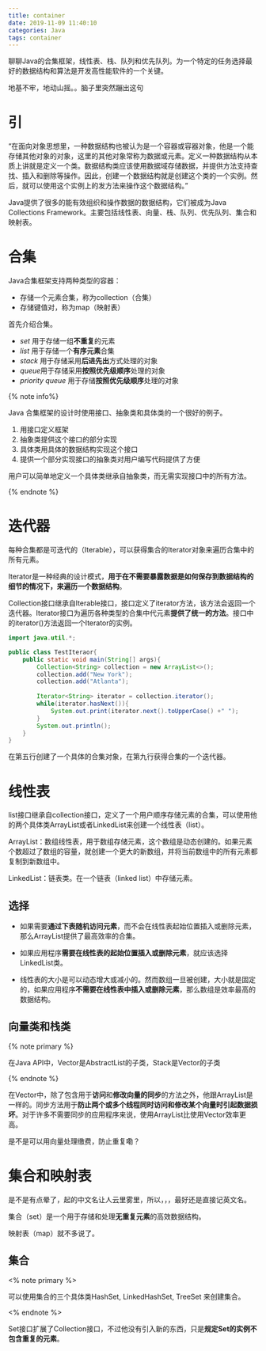 ```yaml
---
title: container
date: 2019-11-09 11:40:10
categories: Java
tags: container
---
```




聊聊Java的合集框架，线性表、栈、队列和优先队列。为一个特定的任务选择最好的数据结构和算法是开发高性能软件的一个关键。

地基不牢，地动山摇。。脑子里突然蹦出这句

<!--more-->

# 引

“在面向对象思想里，一种数据结构也被认为是一个容器或容器对象，他是一个能存储其他对象的对象，这里的其他对象常称为数据或元素。定义一种数据结构从本质上讲就是定义一个类。数据结构类应该使用数据域存储数据，并提供方法支持查找、插入和删除等操作。因此，创建一个数据结构就是创建这个类的一个实例。然后，就可以使用这个实例上的发方法来操作这个数据结构。”

Java提供了很多的能有效组织和操作数据的数据结构，它们被成为Java Collections Framework。主要包括线性表、向量、栈、队列、优先队列、集合和映射表。



# 合集

Java合集框架支持两种类型的容器：

- 存储一个元素合集，称为collection（合集）
- 存储键值对，称为map（映射表）

首先介绍合集。

- *set* 用于存储一组**不重复**的元素
- *list* 用于存储一个**有序元素**合集
- *stack* 用于存储采用**后进先出**方式处理的对象
- *queue*用于存储采用**按照优先级顺序**处理的对象
- *priority queue* 用于存储**按照优先级顺序**处理的对象

{% note info%}

Java 合集框架的设计时使用接口、抽象类和具体类的一个很好的例子。

1. 用接口定义框架
2. 抽象类提供这个接口的部分实现
3. 具体类用具体的数据结构实现这个接口
4. 提供一个部分实现接口的抽象类对用户编写代码提供了方便

用户可以简单地定义一个具体类继承自抽象类，而无需实现接口中的所有方法。

{% endnote %}

# 迭代器

每种合集都是可迭代的（Iterable），可以获得集合的Iterator对象来遍历合集中的所有元素。

Iterator是一种经典的设计模式，**用于在不需要暴露数据是如何保存到数据结构的细节的情况下，来遍历一个数据结构**。

Collection接口继承自Iterable接口，接口定义了iterator方法，该方法会返回一个迭代器。Iterator接口为遍历各种类型的合集中代元素**提供了统一的方法**。接口中的iterator()方法返回一个Iterator的实例。

```java
import java.util.*;

public class TestIteraor{
    public static void main(String[] args){
        Collection<String> collection = new ArrayList<>();
        collection.add("New York");
        collection.add("Atlanta");
        
        Iterator<String> iterator = collection.iterator();
        while(iterator.hasNext()){
            System.out.print(iterator.next().toUpperCase() +" ");
        }
        System.out.println();
    }
}
```

在第五行创建了一个具体的合集对象，在第九行获得合集的一个迭代器。



# 线性表

list接口继承自collection接口，定义了一个用户顺序存储元素的合集，可以使用他的两个具体类ArrayList或者LinkedList来创建一个线性表（list）。

ArrayList：数组线性表，用于数组存储元素，这个数组是动态创建的。如果元素个数超过了数组的容量，就创建一个更大的新数组，并将当前数组中的所有元素都复制到新数组中。

LinkedList：链表类。在一个链表（linked list）中存储元素。

## 选择

- 如果需要**通过下表随机访问元素**，而不会在线性表起始位置插入或删除元素，那么ArrayList提供了最高效率的合集。

- 如果应用程序**需要在线性表的起始位置插入或删除元素**，就应该选择LinkedList类。

- 线性表的大小是可以动态增大或减小的。然而数组一旦被创建，大小就是固定的，如果应用程序**不需要在线性表中插入或删除元素**，那么数组是效率最高的数据结构。



## 向量类和栈类

{% note primary %}

在Java API中，Vector是AbstractList的子类，Stack是Vector的子类

{% endnote %}

在Vector中，除了包含用于**访问**和**修改向量的同步**的方法之外，他跟ArrayList是一样的。同步方法用于**防止两个或多个线程同时访问和修改某个向量时引起数据损坏**。对于许多不需要同步的应用程序来说，使用ArrayList比使用Vector效率更高。

是不是可以用向量处理缴费，防止重复嘞？



# 集合和映射表

是不是有点晕了，起的中文名让人云里雾里，所以，，，最好还是直接记英文名。

集合（set）是一个用于存储和处理**无重复元素**的高效数据结构。

映射表（map）就不多说了。

## 集合

<% note primary %>

可以使用集合的三个具体类HashSet, LinkedHashSet, TreeSet 来创建集合。

<% endnote %>

Set接口扩展了Collection接口，不过他没有引入新的东西，只是**规定Set的实例不包含重复的元素**。

